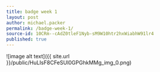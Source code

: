 ```yaml
---
title: badge week 1
layout: post
author: michael.packer
permalink: /badge-week-1/
source-id: 10CRm--cAdZ0tleF1Nyb-sM9W10htr2hxWiabhW91lr4
published: true
---
```

![image alt text]({{ site.url }}/public/HuLIsF8CFeSUl0GPGhkMMg_img_0.png)

